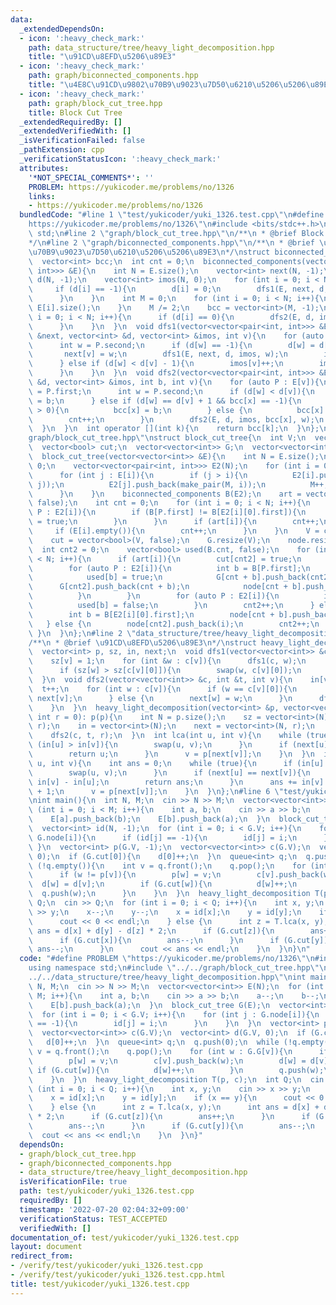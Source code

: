 ```yaml
---
data:
  _extendedDependsOn:
  - icon: ':heavy_check_mark:'
    path: data_structure/tree/heavy_light_decomposition.hpp
    title: "\u91CD\u8EFD\u5206\u89E3"
  - icon: ':heavy_check_mark:'
    path: graph/biconnected_components.hpp
    title: "\u4E8C\u91CD\u9802\u70B9\u9023\u7D50\u6210\u5206\u5206\u89E3"
  - icon: ':heavy_check_mark:'
    path: graph/block_cut_tree.hpp
    title: Block Cut Tree
  _extendedRequiredBy: []
  _extendedVerifiedWith: []
  _isVerificationFailed: false
  _pathExtension: cpp
  _verificationStatusIcon: ':heavy_check_mark:'
  attributes:
    '*NOT_SPECIAL_COMMENTS*': ''
    PROBLEM: https://yukicoder.me/problems/no/1326
    links:
    - https://yukicoder.me/problems/no/1326
  bundledCode: "#line 1 \"test/yukicoder/yuki_1326.test.cpp\"\n#define PROBLEM \"\
    https://yukicoder.me/problems/no/1326\"\n#include <bits/stdc++.h>\nusing namespace\
    \ std;\n#line 2 \"graph/block_cut_tree.hpp\"\n/**\n * @brief Block Cut Tree\n\
    */\n#line 2 \"graph/biconnected_components.hpp\"\n/**\n * @brief \u4E8C\u91CD\u9802\
    \u70B9\u9023\u7D50\u6210\u5206\u5206\u89E3\n*/\nstruct biconnected_components{\n\
    \  vector<int> bcc;\n  int cnt = 0;\n  biconnected_components(vector<vector<pair<int,\
    \ int>>> &E){\n    int N = E.size();\n    vector<int> next(N, -1);\n    vector<int>\
    \ d(N, -1);\n    vector<int> imos(N, 0);\n    for (int i = 0; i < N; i++){\n \
    \     if (d[i] == -1){\n        d[i] = 0;\n        dfs1(E, next, d, imos, i);\n\
    \      }\n    }\n    int M = 0;\n    for (int i = 0; i < N; i++){\n      M +=\
    \ E[i].size();\n    }\n    M /= 2;\n    bcc = vector<int>(M, -1);\n    for (int\
    \ i = 0; i < N; i++){\n      if (d[i] == 0){\n        dfs2(E, d, imos, cnt, i);\n\
    \      }\n    }\n  }\n  void dfs1(vector<vector<pair<int, int>>> &E, vector<int>\
    \ &next, vector<int> &d, vector<int> &imos, int v){\n    for (auto P : E[v]){\n\
    \      int w = P.second;\n      if (d[w] == -1){\n        d[w] = d[v] + 1;\n \
    \       next[v] = w;\n        dfs1(E, next, d, imos, w);\n        imos[v] += imos[w];\n\
    \      } else if (d[w] < d[v] - 1){\n        imos[v]++;\n        imos[next[w]]--;\n\
    \      }\n    }\n  }\n  void dfs2(vector<vector<pair<int, int>>> &E, vector<int>\
    \ &d, vector<int> &imos, int b, int v){\n    for (auto P : E[v]){\n      int x\
    \ = P.first;\n      int w = P.second;\n      if (d[w] < d[v]){\n        bcc[x]\
    \ = b;\n      } else if (d[w] == d[v] + 1 && bcc[x] == -1){\n        if (imos[w]\
    \ > 0){\n          bcc[x] = b;\n        } else {\n          bcc[x] = cnt;\n  \
    \        cnt++;\n        }\n        dfs2(E, d, imos, bcc[x], w);\n      }\n  \
    \  }\n  }\n  int operator [](int k){\n    return bcc[k];\n  }\n};\n#line 6 \"\
    graph/block_cut_tree.hpp\"\nstruct block_cut_tree{\n  int V;\n  vector<bool> art;\n\
    \  vector<bool> cut;\n  vector<vector<int>> G;\n  vector<vector<int>> node;\n\
    \  block_cut_tree(vector<vector<int>> &E){\n    int N = E.size();\n    int M =\
    \ 0;\n    vector<vector<pair<int, int>>> E2(N);\n    for (int i = 0; i < N; i++){\n\
    \      for (int j : E[i]){\n        if (j > i){\n          E2[i].push_back(make_pair(M,\
    \ j));\n          E2[j].push_back(make_pair(M, i));\n          M++;\n        }\n\
    \      }\n    }\n    biconnected_components B(E2);\n    art = vector<bool>(N,\
    \ false);\n    int cnt = 0;\n    for (int i = 0; i < N; i++){\n      for (auto\
    \ P : E2[i]){\n        if (B[P.first] != B[E2[i][0].first]){\n          art[i]\
    \ = true;\n        }\n      }\n      if (art[i]){\n        cnt++;\n      }\n \
    \     if (E[i].empty()){\n        cnt++;\n      }\n    }\n    V = cnt + B.cnt;\n\
    \    cut = vector<bool>(V, false);\n    G.resize(V);\n    node.resize(V);\n  \
    \  int cnt2 = 0;\n    vector<bool> used(B.cnt, false);\n    for (int i = 0; i\
    \ < N; i++){\n      if (art[i]){\n        cut[cnt2] = true;\n        node[cnt2].push_back(i);\n\
    \        for (auto P : E2[i]){\n          int b = B[P.first];\n          if (!used[b]){\n\
    \            used[b] = true;\n            G[cnt + b].push_back(cnt2);\n      \
    \      G[cnt2].push_back(cnt + b);\n            node[cnt + b].push_back(i);\n\
    \          }\n        }\n        for (auto P : E2[i]){\n          int b = B[P.first];\n\
    \          used[b] = false;\n        }\n        cnt2++;\n      } else if (!E2[i].empty()){\n\
    \        int b = B[E2[i][0].first];\n        node[cnt + b].push_back(i);\n   \
    \   } else {\n        node[cnt2].push_back(i);\n        cnt2++;\n      }\n   \
    \ }\n  }\n};\n#line 2 \"data_structure/tree/heavy_light_decomposition.hpp\"\n\
    /**\n * @brief \u91CD\u8EFD\u5206\u89E3\n*/\nstruct heavy_light_decomposition{\n\
    \  vector<int> p, sz, in, next;\n  void dfs1(vector<vector<int>> &c, int v){\n\
    \    sz[v] = 1;\n    for (int &w : c[v]){\n      dfs1(c, w);\n      sz[v] += sz[w];\n\
    \      if (sz[w] > sz[c[v][0]]){\n        swap(w, c[v][0]);\n      }\n    }\n\
    \  }\n  void dfs2(vector<vector<int>> &c, int &t, int v){\n    in[v] = t;\n  \
    \  t++;\n    for (int w : c[v]){\n      if (w == c[v][0]){\n        next[w] =\
    \ next[v];\n      } else {\n        next[w] = w;\n      }\n      dfs2(c, t, w);\n\
    \    }\n  }\n  heavy_light_decomposition(vector<int> &p, vector<vector<int>> &c,\
    \ int r = 0): p(p){\n    int N = p.size();\n    sz = vector<int>(N);\n    dfs1(c,\
    \ r);\n    in = vector<int>(N);\n    next = vector<int>(N, r);\n    int t = 0;\n\
    \    dfs2(c, t, r);\n  }\n  int lca(int u, int v){\n    while (true){\n      if\
    \ (in[u] > in[v]){\n        swap(u, v);\n      }\n      if (next[u] == next[v]){\n\
    \        return u;\n      }\n      v = p[next[v]];\n    }\n  }\n  int dist(int\
    \ u, int v){\n    int ans = 0;\n    while (true){\n      if (in[u] > in[v]){\n\
    \        swap(u, v);\n      }\n      if (next[u] == next[v]){\n        ans +=\
    \ in[v] - in[u];\n        return ans;\n      }\n      ans += in[v] - in[next[v]]\
    \ + 1;\n      v = p[next[v]];\n    }\n  }\n};\n#line 6 \"test/yukicoder/yuki_1326.test.cpp\"\
    \nint main(){\n  int N, M;\n  cin >> N >> M;\n  vector<vector<int>> E(N);\n  for\
    \ (int i = 0; i < M; i++){\n    int a, b;\n    cin >> a >> b;\n    a--;\n    b--;\n\
    \    E[a].push_back(b);\n    E[b].push_back(a);\n  }\n  block_cut_tree G(E);\n\
    \  vector<int> id(N, -1);\n  for (int i = 0; i < G.V; i++){\n    for (int j :\
    \ G.node[i]){\n      if (id[j] == -1){\n        id[j] = i;\n      }\n    }\n \
    \ }\n  vector<int> p(G.V, -1);\n  vector<vector<int>> c(G.V);\n  vector<int> d(G.V,\
    \ 0);\n  if (G.cut[0]){\n    d[0]++;\n  }\n  queue<int> q;\n  q.push(0);\n  while\
    \ (!q.empty()){\n    int v = q.front();\n    q.pop();\n    for (int w : G.G[v]){\n\
    \      if (w != p[v]){\n        p[w] = v;\n        c[v].push_back(w);\n      \
    \  d[w] = d[v];\n        if (G.cut[w]){\n          d[w]++;\n        }\n      \
    \  q.push(w);\n      }\n    }\n  }\n  heavy_light_decomposition T(p, c);\n  int\
    \ Q;\n  cin >> Q;\n  for (int i = 0; i < Q; i++){\n    int x, y;\n    cin >> x\
    \ >> y;\n    x--;\n    y--;\n    x = id[x];\n    y = id[y];\n    if (x == y){\n\
    \      cout << 0 << endl;\n    } else {\n      int z = T.lca(x, y);\n      int\
    \ ans = d[x] + d[y] - d[z] * 2;\n      if (G.cut[z]){\n        ans++;\n      }\n\
    \      if (G.cut[x]){\n        ans--;\n      }\n      if (G.cut[y]){\n       \
    \ ans--;\n      }\n      cout << ans << endl;\n    }\n  }\n}\n"
  code: "#define PROBLEM \"https://yukicoder.me/problems/no/1326\"\n#include <bits/stdc++.h>\n\
    using namespace std;\n#include \"../../graph/block_cut_tree.hpp\"\n#include \"\
    ../../data_structure/tree/heavy_light_decomposition.hpp\"\nint main(){\n  int\
    \ N, M;\n  cin >> N >> M;\n  vector<vector<int>> E(N);\n  for (int i = 0; i <\
    \ M; i++){\n    int a, b;\n    cin >> a >> b;\n    a--;\n    b--;\n    E[a].push_back(b);\n\
    \    E[b].push_back(a);\n  }\n  block_cut_tree G(E);\n  vector<int> id(N, -1);\n\
    \  for (int i = 0; i < G.V; i++){\n    for (int j : G.node[i]){\n      if (id[j]\
    \ == -1){\n        id[j] = i;\n      }\n    }\n  }\n  vector<int> p(G.V, -1);\n\
    \  vector<vector<int>> c(G.V);\n  vector<int> d(G.V, 0);\n  if (G.cut[0]){\n \
    \   d[0]++;\n  }\n  queue<int> q;\n  q.push(0);\n  while (!q.empty()){\n    int\
    \ v = q.front();\n    q.pop();\n    for (int w : G.G[v]){\n      if (w != p[v]){\n\
    \        p[w] = v;\n        c[v].push_back(w);\n        d[w] = d[v];\n       \
    \ if (G.cut[w]){\n          d[w]++;\n        }\n        q.push(w);\n      }\n\
    \    }\n  }\n  heavy_light_decomposition T(p, c);\n  int Q;\n  cin >> Q;\n  for\
    \ (int i = 0; i < Q; i++){\n    int x, y;\n    cin >> x >> y;\n    x--;\n    y--;\n\
    \    x = id[x];\n    y = id[y];\n    if (x == y){\n      cout << 0 << endl;\n\
    \    } else {\n      int z = T.lca(x, y);\n      int ans = d[x] + d[y] - d[z]\
    \ * 2;\n      if (G.cut[z]){\n        ans++;\n      }\n      if (G.cut[x]){\n\
    \        ans--;\n      }\n      if (G.cut[y]){\n        ans--;\n      }\n    \
    \  cout << ans << endl;\n    }\n  }\n}"
  dependsOn:
  - graph/block_cut_tree.hpp
  - graph/biconnected_components.hpp
  - data_structure/tree/heavy_light_decomposition.hpp
  isVerificationFile: true
  path: test/yukicoder/yuki_1326.test.cpp
  requiredBy: []
  timestamp: '2022-07-20 02:04:32+09:00'
  verificationStatus: TEST_ACCEPTED
  verifiedWith: []
documentation_of: test/yukicoder/yuki_1326.test.cpp
layout: document
redirect_from:
- /verify/test/yukicoder/yuki_1326.test.cpp
- /verify/test/yukicoder/yuki_1326.test.cpp.html
title: test/yukicoder/yuki_1326.test.cpp
---
```

